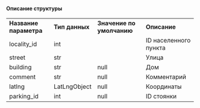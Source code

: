#### Описание структуры

|     |     |     |     |
| --- | --- | --- | --- |
| **Название параметра** | **Тип данных** | **Значение по умолчанию** | **Описание** |
| locality_id | int |     | ID населенного пункта |
| street | str |     | Улица |
| building | str | null | Дом |
| comment | str | null | Комментарий |
| latlng | LatLngObject | null | Координаты |
| parking_id | int | null | ID стоянки |